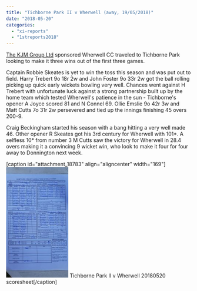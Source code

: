 ```yaml
---
title: "Tichborne Park II v Wherwell (away, 19/05/2018)"
date: "2018-05-20"
categories: 
  - "xi-reports"
  - "1streports2018"
---
```


[The KJM Group Ltd](https://www.kjmgroup.co.uk/) sponsored Wherwell CC traveled to Tichborne Park looking to make it three wins out of the first three games.

Captain Robbie Skeates is yet to win the toss this season and was put out to field. Harry Trebert 9o 18r 2w and John Foster 9o 33r 2w got the ball rolling picking up quick early wickets bowling very well. Chances went against H Trebert with unfortunate luck against a strong partnership built up by the home team which tested Wherwell's patience in the sun - Tichborne's opener A Joyce scored 81 and N Connel 69. Ollie Emslie 9o 42r 3w and Matt Cutts 7o 31r 2w persevered and tied up the innings finishing 45 overs 200-9.

Craig Beckingham started his season with a bang hitting a very well made 46. Other opener R Skeates got his 3rd century for Wherwell with 101\*. A selfless 10\* from number 3 M Cutts saw the victory for Wherwell in 28.4 overs making it a convincing 9 wicket win, who look to make it four for four away to Donnington next week.

\[caption id="attachment\_18783" align="aligncenter" width="169"\][![](images/Tichborne-Park-II-v-Wherwell-20180520-scoresheet-169x300.jpeg)](https://www.wherwellcc.co.uk/wp-content/uploads/2018/05/Tichborne-Park-II-v-Wherwell-20180520-scoresheet.jpeg) Tichborne Park II v Wherwell 20180520 scoresheet\[/caption\]

